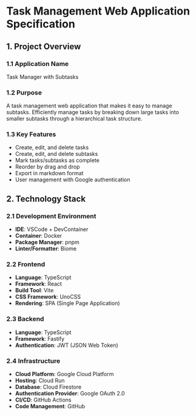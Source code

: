 # Task Management Web Application Specification

## 1. Project Overview

### 1.1 Application Name
Task Manager with Subtasks

### 1.2 Purpose
A task management web application that makes it easy to manage subtasks. Efficiently manage tasks by breaking down large tasks into smaller subtasks through a hierarchical task structure.

### 1.3 Key Features
- Create, edit, and delete tasks
- Create, edit, and delete subtasks
- Mark tasks/subtasks as complete
- Reorder by drag and drop
- Export in markdown format
- User management with Google authentication

## 2. Technology Stack

### 2.1 Development Environment
- **IDE**: VSCode + DevContainer
- **Container**: Docker
- **Package Manager**: pnpm
- **Linter/Formatter**: Biome

### 2.2 Frontend
- **Language**: TypeScript
- **Framework**: React
- **Build Tool**: Vite
- **CSS Framework**: UnoCSS
- **Rendering**: SPA (Single Page Application)

### 2.3 Backend
- **Language**: TypeScript
- **Framework**: Fastify
- **Authentication**: JWT (JSON Web Token)

### 2.4 Infrastructure
- **Cloud Platform**: Google Cloud Platform
- **Hosting**: Cloud Run
- **Database**: Cloud Firestore
- **Authentication Provider**: Google OAuth 2.0
- **CI/CD**: GitHub Actions
- **Code Management**: GitHub